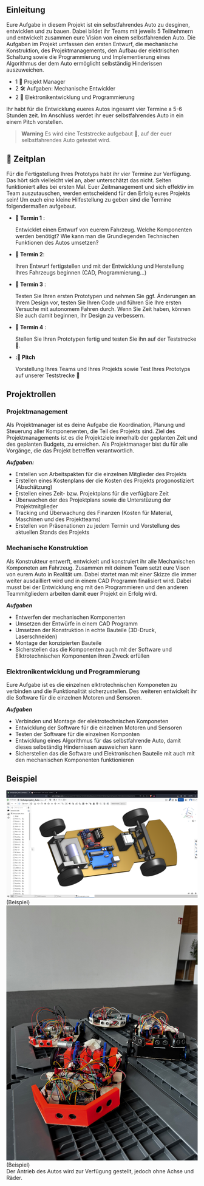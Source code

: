 ## Einleitung

Eure Aufgabe in diesem Projekt ist ein selbstfahrendes Auto zu desginen, entwicklen und zu bauen. Dabei bildet ihr Teams mit jeweils 5 Teilnehmern und entwickelt zusammen eure Vision von einem selbstfahrenden Auto. Die Aufgaben im Projekt umfassen den ersten Entwurf, die mechanische Konstruktion, des Projektmanagements, den Aufbau der elektrischen Schaltung sowie die Programmierung und Implementierung eines Algorithmus der dem Auto ermöglicht selbständig Hinderissen auszuweichen.

- 1 :briefcase: Projekt Manager
- 2 :hammer_and_wrench: Aufgaben: Mechanische Entwickler
- 2 :electric_plug:  Elektronikentwicklung und Programmierung

Ihr habt für die Entwicklung eueres Autos ingesamt vier Termine a 5-6 Stunden zeit. Im Anschluss werdet ihr euer selbstfahrendes Auto in ein einem Pitch vorstellen. 

> **Warning**
> Es wird eine Teststrecke aufgebaut :construction:, auf der euer selbstfahrendes Auto getestet wird. 

## :date: Zeitplan

Für die Fertigstellung Ihres Prototyps habt ihr vier Termine zur Verfügung. Das hört sich vielleicht viel an, aber unterschätzt das nicht. Selten funktioniert alles bei ersten Mal. Euer Zeitmanagement und sich effektiv im Team auszutauschen, werden entscheidend für den Erfolg eures Projekts sein! Um euch eine kleine Hilfestellung zu geben sind die Termine folgendermaßen aufgebaut.

- **:date: Termin 1** : 

    Entwicklet einen Entwurf von euerem Fahrzeug. Welche Komponenten werden benötigt? Wie kann man die Grundlegenden Technischen Funktionen des Autos umsetzen?
- **:date: Termin 2**:

    Ihren Entwurf fertigstellen und mit der Entwicklung und Herstellung Ihres Fahrzeugs beginnen (CAD, Programmierung...)

- **:date: Termin 3** :

    Testen Sie Ihren ersten Prototypen und nehmen Sie ggf. Änderungen an Ihrem Design vor, testen Sie Ihren Code und führen Sie Ihre ersten Versuche mit autonomem Fahren durch. Wenn Sie Zeit haben, können Sie auch damit beginnen, Ihr Design zu verbessern.

- **:date: Termin 4** : 

    Stellen Sie Ihren Prototypen fertig und testen Sie ihn auf der Teststrecke :construction:.

- **::microphone: Pitch**

    Vorstellung Ihres Teams und Ihres Projekts sowie Test Ihres Prototyps auf unserer Teststrecke :construction:


## Projektrollen
### Projektmanagement
Als Projektmanager ist es deine Aufgabe die Koordination, Planung und Steuerung aller Komponenenten, die Teil des Projekts sind. Ziel des Projektmanagements ist es die Projektziele innerhalb der geplanten Zeit und des geplanten Budgets, zu erreichen. Als Projektmanager bist du für alle Vorgänge, die das Projekt betreffen verantwortlich.

***Aufgaben:***
- Erstellen von Arbeitspakten für die einzelnen Mitglieder des Projekts
- Erstellen eines Kostenplans der die Kosten des Projekts progonostiziert (Abschätzung)
- Erstellen eines Zeit- bzw. Projektplans für die verfügbare Zeit
- Überwachen der des Projektplans sowie die Unterstüzung der Projektmitglieder
- Tracking und Überwachung des Finanzen (Kosten für Material, Maschinen und des Projektteams)
- Erstellen von Präsenationen zu jedem Termin und Vorstellung des aktuellen Stands des Projekts

### Mechanische Konstruktion
Als Konstrukteur entwerft, entwickelt und konstruiert ihr alle Mechanischen Komponeten am Fahrzeug. Zusammen mit deinem Team setzt eure Vison von eurem Auto in Realität um. Dabei startet man mit einer Skizze die immer weiter ausdailliert wird und in einem CAD Programm finalisiert wird. Dabei musst bei der Entwicklung eng mit den Programmieren und den anderen Teammitgliedern arbeiten damit euer Projekt ein Erfolg wird.

***Aufgaben***
- Entwerfen der mechanischen Komponenten
- Umsetzen der Entwürfe in einem CAD Programm
- Umsetzen der Konstruktion in echte Bauteile (3D-Druck, Laserschneiden)
- Montage der konzipierten Bauteile
- Sicherstellen das die Komponenten auch mit der Software und Elktrotechnischen Komponenten ihren Zweck erfüllen

### Elektronikentwicklung und Programmierung
Eure Aufgabe ist es die einzelnen elktrotechnischen Komponeten zu verbinden und die Funktionalität sicherzustellen. Des weiteren entwickelt ihr die Software für die einzelnen Motoren und Sensoren.

***Aufgaben***
- Verbinden und Montage der elektrotechnischen Komponeten
- Entwicklung der Software für die einzelnen Motoren und Sensoren
- Testen der Software für die einzelnen Komponten
- Entwicklung eines Algorithmus für das selbstfahrende Auto, damit dieses selbständig Hindernissen ausweichen kann
- Sicherstellen das die Software und Elektronischen Bauteile mit auch mit den mechanischen Komponenten funktionieren

## Beispiel
![](/Bilder/Auto_Schulprojekt.png)
(Beispiel) <br>
![](/Bilder/beispielauto.jpeg)
(Beispiel) <br>
Der Antrieb des Autos wird zur Verfügung gestellt, jedoch ohne Achse und Räder.
